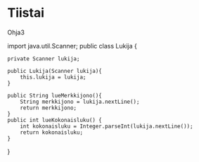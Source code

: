 Tiistai
=======

Ohja3

import java.util.Scanner;
public class Lukija {
    
    private Scanner lukija;
    
    public Lukija(Scanner lukija){
        this.lukija = lukija;
    }
    
    public String lueMerkkijono(){
        String merkkijono = lukija.nextLine();
        return merkkijono;
    }
    public int lueKokonaisluku() {
        int kokonaisluku = Integer.parseInt(lukija.nextLine());
        return kokonaisluku;
    }

    
}